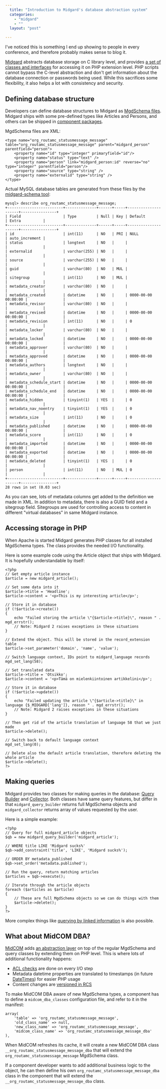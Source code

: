 ```yaml
---
  title: "Introduction to Midgard's database abstraction system"
  categories: 
    - "midgard"
    - ""
  layout: "post"

---
```

I've noticed this is something I end up showing to people in every conference, and therefore probably makes sense to blog it.

[Midgard][1] abstracts database storage on C library level, and provides [a set of classes and interfaces][3] for accessing it on PHP extension level. PHP scripts cannot bypass the C-level abstraction and don't get information about the database connection or passwords being used. While this sacrifices some flexibility, it also helps a lot with consistency and security.

## Defining database structure

Developers can define database structures to Midgard as [MgdSchema files][2]. Midgard ships with some pre-defined types like Articles and Persons, and others can be shipped in [component packages][4].

MgdSchema files are XML:

    <type name="org_routamc_statusmessage_message" table="org_routamc_statusmessage_message" parent="midgard_person" parentfield="person">
        <property name="id" type="integer" primaryfield="id"/>
        <property name="status" type="text" />
        <property name="person" link="midgard_person:id" reverse="no" type="integer" parentfield="person"/>
        <property name="source" type="string" />
        <property name="externalid" type="string" />
    </type>

Actual MySQL database tables are generated from these files by the [midgard-schema tool][7]:

    mysql> describe org_routamc_statusmessage_message;
    +-------------------------+--------------+------+-----+---------------------+----------------+
    | Field                   | Type         | Null | Key | Default             | Extra          |
    +-------------------------+--------------+------+-----+---------------------+----------------+
    | id                      | int(11)      | NO   | PRI | NULL                | auto_increment | 
    | status                  | longtext     | NO   |     |                     |                | 
    | externalid              | varchar(255) | NO   |     |                     |                | 
    | source                  | varchar(255) | NO   |     |                     |                | 
    | guid                    | varchar(80)  | NO   | MUL |                     |                | 
    | sitegroup               | int(11)      | NO   | MUL |                     |                | 
    | metadata_creator        | varchar(80)  | NO   |     |                     |                | 
    | metadata_created        | datetime     | NO   |     | 0000-00-00 00:00:00 |                | 
    | metadata_revisor        | varchar(80)  | NO   |     |                     |                | 
    | metadata_revised        | datetime     | NO   |     | 0000-00-00 00:00:00 |                | 
    | metadata_revision       | int(11)      | NO   |     | 0                   |                | 
    | metadata_locker         | varchar(80)  | NO   |     |                     |                | 
    | metadata_locked         | datetime     | NO   |     | 0000-00-00 00:00:00 |                | 
    | metadata_approver       | varchar(80)  | NO   |     |                     |                | 
    | metadata_approved       | datetime     | NO   |     | 0000-00-00 00:00:00 |                | 
    | metadata_authors        | longtext     | NO   |     |                     |                | 
    | metadata_owner          | varchar(80)  | NO   |     |                     |                | 
    | metadata_schedule_start | datetime     | NO   |     | 0000-00-00 00:00:00 |                | 
    | metadata_schedule_end   | datetime     | NO   |     | 0000-00-00 00:00:00 |                | 
    | metadata_hidden         | tinyint(1)   | YES  |     | 0                   |                | 
    | metadata_nav_noentry    | tinyint(1)   | YES  |     | 0                   |                | 
    | metadata_size           | int(11)      | NO   |     | 0                   |                | 
    | metadata_published      | datetime     | NO   |     | 0000-00-00 00:00:00 |                | 
    | metadata_score          | int(11)      | NO   |     | 0                   |                | 
    | metadata_imported       | datetime     | NO   |     | 0000-00-00 00:00:00 |                | 
    | metadata_exported       | datetime     | NO   |     | 0000-00-00 00:00:00 |                | 
    | metadata_deleted        | tinyint(1)   | YES  |     | 0                   |                | 
    | person                  | int(11)      | NO   | MUL | 0                   |                | 
    +-------------------------+--------------+------+-----+---------------------+----------------+
    28 rows in set (0.03 sec)

As you can see, lots of metadata columns get added to the definition we made in XML. In addition to metadata, there is also a GUID field and a sitegroup field. Sitegroups are used for controlling access to content in different "virtual databases" in same Midgard instance.

## Accessing storage in PHP

When Apache is started Midgard generates PHP classes for all installed MgdSchema types. The class provides the needed I/O functionality.

Here is some example code using the Article object that ships with Midgard. It is hopefully understandable by itself:

    <?php
    // Get empty article instance
    $article = new midgard_article();
    
    // Set some data into it
    $article->title = 'Headline';
    $article->content = '<p>This is my interesting article</p>';
    
    // Store it in database
    if (!$article->create())
    {
        echo "Failed storing the article \"{$article->title}\", reason " . mgd_errstr();
        // Note: Midgard 2 raises exceptions in these situations
    }
    
    // Extend the object. This will be stored in the record_extension table
    $article->set_parameter('domain', 'name', 'value');
    
    // Switch language context, IDs point to midgard_language records
    mgd_set_lang(58);
    
    // Set translated data
    $article->title = 'Otsikko';
    $article->content = '<p>Tämä on mielenkiintoinen artikkelini</p>';
    
    // Store it in database
    if (!$article->update())
    {
        echo "Failed updating the article \"{$article->title}\" in language {$_MIDGARD['lang']}, reason " . mgd_errstr();
        // Note: Midgard 2 raises exceptions in these situations
    }
    
    // Then get rid of the article translation of language 58 that we just made
    $article->delete();

    // Switch back to default language context
    mgd_set_lang(0);

    // Delete also the default article translation, therefore deleting the whole article
    $article->delete();
    ?>

## Making queries

Midgard provides two classes for making queries in the database: [Query Builder][6] and [Collector][5]. Both classes have same query features, but differ in that `midgard_query_builder` returns full MgdSchema objects and `midgard_collector` returns array of values requested by the user.

Here is a simple example:

    <?php
    // Query for full midgard_article objects
    $qb = new midgard_query_builder('midgard_article');
    
    // WHERE title LIKE 'Midgard sucks%'
    $qb->add_constraint('title', 'LIKE', 'Midgard sucks%');
    
    // ORDER BY metadata_published
    $qb->set_order('metadata.published');
    
    // Run the query, return matching articles
    $articles = $qb->execute();
    
    // Iterate through the article objects
    foreach ($articles as $article)
    {
        // These are full MgdSchema objects so we can do things with them
        $article->delete();
    }
    ?>

More complex things like [querying by linked information][13] is also possible.

## What about MidCOM DBA?

[MidCOM][8] adds [an abstraction layer][9] on top of the regular MgdSchema and query classes by extending them on PHP level. This is where lots of additional functionality happens:

* [ACL checks][12] are done on every I/O step
* Metadata datetime properties are translated to timestamps (in future [DateTimes][10]) for easier PHP usage
* Content changes are [versioned in RCS][11]

To make MidCOM DBA aware of new MgdSchema types, a component has to define a `midcom_dba_classes` configuration file, and refer to it in the manifest:

    array(
        'table' => 'org_routamc_statusmessage_message',
        'old_class_name' => null,
        'new_class_name' => 'org_routamc_statusmessage_message',
        'midcom_class_name' => 'org_routamc_statusmessage_message_dba'
    ),

When MidCOM refreshes its cache, it will create a new MidCOM DBA class `__org_routamc_statusmessage_message_dba` that will extend the `org_routamc_statusmessage_message` MgdSchema class.

If a component developer wants to add additional business logic to the object, he can then define his own `org_routamc_statusmessage_message_dba` class in the component that will extend the `__org_routamc_statusmessage_message_dba` class.

[1]: http://www.midgard-project.org/
[2]: http://www.midgard-project.org/documentation/mgdschema-file/
[3]: http://www.midgard-project.org/documentation/mgdschema-in-php/
[4]: http://www.midgard-project.org/documentation/midcom-component-packaging/
[5]: http://www.midgard-project.org/documentation/php-midgard_collector/
[6]: http://www.midgard-project.org/documentation/midgardquerybuilder/
[7]: http://www.midgard-project.org/documentation/command-line-tools-midgard-schema/
[8]: http://www.midgard-project.org/documentation/midcom/
[9]: http://www.midgard-project.org/documentation/midcom-dba-object-api/
[10]: http://maetl.coretxt.net.nz/datetime-in-php
[11]: http://www.midgard-project.org/documentation/midcom-services-rcs/
[12]: http://www.nathan-syntronics.de/midgard/midcom/midcom-2_6/introduction-into-acl.html
[13]: http://www.midgard-project.org/documentation/midgardquerybuilder-complex-constraints/